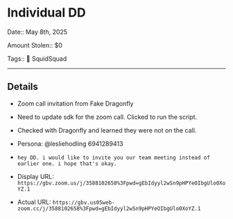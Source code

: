 # Individual DD

Date:: May 8th, 2025

Amount Stolen:: $0

Tags:: 🔑 SquidSquad


---

## Details

-  Zoom call invitation from Fake Dragonfly

- Need to update sdk for the zoom call. Clicked to run the script.

- Checked with Dragonfly and learned they were not on the call.

- Persona: @lesliehodling 6941289413

- `hey DD. i would like to invite you our team meeting instead of earlier one. i hope that's okay.`

- Display URL: `https://gbv.zoom.us/j/3588102658%3Fpwd=gEbIdyyl2wSn9pHPYeOIbgUlo0XoYZ.1`

- Actual URL: `https://gbv.us05web-zoom.cc/j/3588102658%3Fpwd=gEbIdyyl2wSn9pHPYeOIbgUlo0XoYZ.1`

